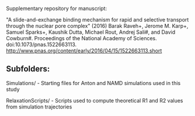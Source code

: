 Supplementary repository for manuscript:

"A slide-and-exchange binding mechanism for rapid and selective transport through the nuclear pore complex" (2016)
Barak Raveh+, Jerome M. Karp+, Samuel Sparks+, Kaushik Dutta, Michael Rout,  Andrej Sali#, and David Cowburn#.
Proceedings of the National Academy of Sciences. doi:10.1073/pnas.1522663113.
http://www.pnas.org/content/early/2016/04/15/1522663113.short

Subfolders:
-----------

  Simulations/       - Starting files for Anton and NAMD simulations used in this study
  
  RelaxationScripts/ - Scripts used to compute theoretical R1 and R2 values from simulation trajectories
